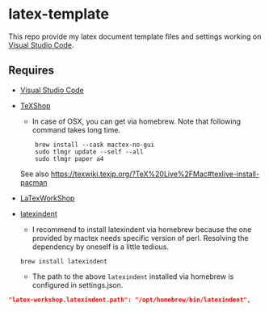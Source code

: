 # latex-template

This repo provide my latex document template files and settings working on
[Visual Studio Code](https://code.visualstudio.com/).

## Requires

- [Visual Studio Code](https://code.visualstudio.com/)
- [TeXShop](https://texwiki.texjp.org/?TeXShop)
  - In case of OSX, you can get via homebrew. Note that following command takes long time.

  ```shell
      brew install --cask mactex-no-gui
      sudo tlmgr update --self --all
      sudo tlmgr paper a4  
  ```
  See also https://texwiki.texjp.org/?TeX%20Live%2FMac#texlive-install-pacman

- [LaTexWorkShop](https://github.com/James-Yu/LaTeX-Workshop)
- [latexindent](https://formulae.brew.sh/formula/latexindent)
  - I recommend to install latexindent via homebrew because the one provided by mactex needs specific version of
    perl. Resolving the dependency by oneself is a little tedious.

  ```shell
  brew install latexindent
  ```

  - The path to the above `latexindent` installed via homebrew is configured in settings.json.

```json
"latex-workshop.latexindent.path": "/opt/homebrew/bin/latexindent",
```
